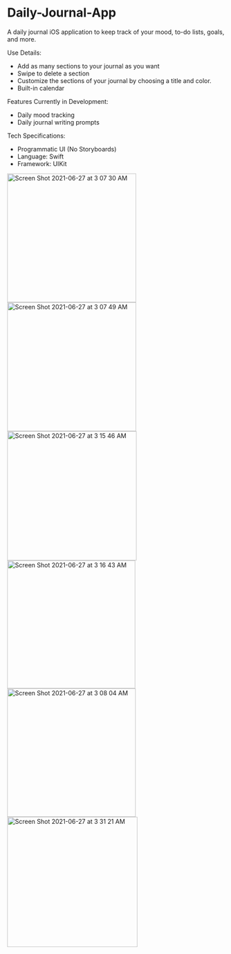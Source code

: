 # Daily-Journal-App
A daily journal iOS application to keep track of your mood, to-do lists, goals, and more.

Use Details:
- Add as many sections to your journal as you want
- Swipe to delete a section
- Customize the sections of your journal by choosing a title and color.
- Built-in calendar

Features Currently in Development:
- Daily mood tracking
- Daily journal writing prompts

Tech Specifications:
- Programmatic UI (No Storyboards)
- Language: Swift
- Framework: UIKit

<img width="298" alt="Screen Shot 2021-06-27 at 3 07 30 AM" src="https://user-images.githubusercontent.com/29238419/123536101-47cf5100-d6f6-11eb-91ce-da74c9fbfc66.png"><img width="298" alt="Screen Shot 2021-06-27 at 3 07 49 AM" src="https://user-images.githubusercontent.com/29238419/123536102-47cf5100-d6f6-11eb-8ed1-876d366a847b.png">
<img width="299" alt="Screen Shot 2021-06-27 at 3 15 46 AM" src="https://user-images.githubusercontent.com/29238419/123536105-4f8ef580-d6f6-11eb-98f9-74ef2c9e05ad.png"><img width="296" alt="Screen Shot 2021-06-27 at 3 16 43 AM" src="https://user-images.githubusercontent.com/29238419/123536106-50278c00-d6f6-11eb-9853-53c4152ae744.png">
<img width="297" alt="Screen Shot 2021-06-27 at 3 08 04 AM" src="https://user-images.githubusercontent.com/29238419/123536114-5584d680-d6f6-11eb-94dd-a8a316922253.png"><img width="301" alt="Screen Shot 2021-06-27 at 3 31 21 AM" src="https://user-images.githubusercontent.com/29238419/123536421-37b87100-d6f8-11eb-8283-e0f70de7f836.png">
